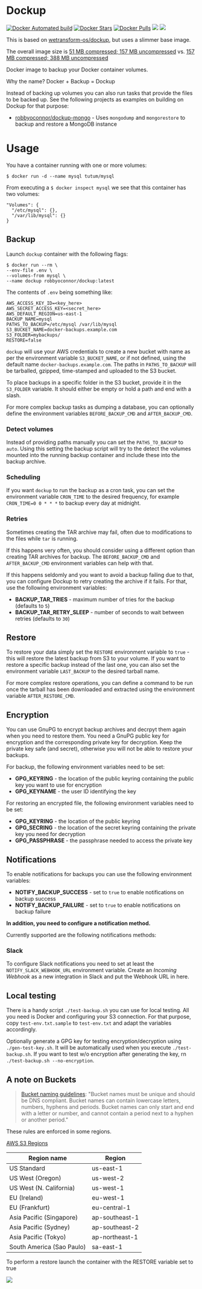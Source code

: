 # Dockup

[![Docker Automated build](https://img.shields.io/docker/automated/robbyoconnor/dockup.svg)](https://hub.docker.com/r/robbyoconnor/dockup/)
[![Docker Stars](https://img.shields.io/docker/stars/robbyoconnor/dockup.svg)](https://hub.docker.com/r/robbyoconnor/dockup/)
[![Docker Pulls](https://img.shields.io/docker/pulls/robbyoconnor/dockup.svg)](https://hub.docker.com/r/robbyoconnor/dockup/)
[![](https://images.microbadger.com/badges/image/robbyoconnor/dockup.svg)](https://microbadger.com/images/robbyoconnor/dockup "Get your own image badge on microbadger.com")
[![](https://images.microbadger.com/badges/commit/robbyoconnor/dockup.svg)](https://microbadger.com/images/robbyoconnor/dockup "Get your own commit badge on microbadger.com")

This is based on [wetransform-os/dockup](https://github.com/wetransform-os/dockup), but uses a slimmer base image.

The overall image size is [51 MB compressed; 157 MB uncompressed](https://hub.docker.com/r/robbyoconnor/dockup/tags/) vs. [157 MB compressed; 388 MB uncompressed](https://hub.docker.com/r/wetransform/dockup/tags/)

Docker image to backup your Docker container volumes.

Why the name? Docker + Backup = Dockup

Instead of backing up volumes you can also run tasks that provide the files to be backed up. See the following projects as examples on building on Dockup for that purpose:

* [robbyoconnor/dockup-mongo](https://github.com/robbyoconnor/dockup-mongo) - Uses `mongodump` and `mongorestore` to backup and restore a MongoDB instance

# Usage

You have a container running with one or more volumes:

```
$ docker run -d --name mysql tutum/mysql
```

From executing a `$ docker inspect mysql` we see that this container has two volumes:

```
"Volumes": {
  "/etc/mysql": {},
  "/var/lib/mysql": {}
}
```

## Backup

Launch `dockup` container with the following flags:

```
$ docker run --rm \
--env-file .env \
--volumes-from mysql \
--name dockup robbyoconnor/dockup:latest
```

The contents of `.env` being something like:

```
AWS_ACCESS_KEY_ID=<key_here>
AWS_SECRET_ACCESS_KEY=<secret_here>
AWS_DEFAULT_REGION=us-east-1
BACKUP_NAME=mysql
PATHS_TO_BACKUP=/etc/mysql /var/lib/mysql
S3_BUCKET_NAME=docker-backups.example.com
S3_FOLDER=mybackups/
RESTORE=false
```

`dockup` will use your AWS credentials to create a new bucket with name as per the environment variable `S3_BUCKET_NAME`, or if not defined, using the default name `docker-backups.example.com`. The paths in `PATHS_TO_BACKUP` will be tarballed, gzipped, time-stamped and uploaded to the S3 bucket.

To place backups in a specific folder in the S3 bucket, provide it in the `S3_FOLDER` variable.
It should either be empty or hold a path and end with a slash.

For more complex backup tasks as dumping a database, you can optionally define the environment variables `BEFORE_BACKUP_CMD` and `AFTER_BACKUP_CMD`.

### Detect volumes

Instead of providing paths manually you can set the `PATHS_TO_BACKUP` to `auto`.
Using this setting the backup script will try to the detect the volumes mounted into the running backup container and include these into the backup archive.

### Scheduling

If you want `dockup` to run the backup as a cron task, you can set the environment variable `CRON_TIME` to the desired frequency, for example `CRON_TIME=0 0 * * *` to backup every day at midnight.

### Retries

Sometimes creating the TAR archive may fail, often due to modifications to the files while `tar` is running.

If this happens very often, you should consider using a different option than creating TAR archives for backup.
The `BEFORE_BACKUP_CMD` and `AFTER_BACKUP_CMD` environment variables can help with that.

If this happens seldomly and you want to avoid a backup failing due to that, you can configure Dockup to retry creating the archive if it fails.
For that, use the following environment variables:

* **BACKUP_TAR_TRIES** - maximum number of tries for the backup (defaults to `5`)
* **BACKUP_TAR_RETRY_SLEEP** - number of seconds to wait between retries (defaults to `30`)


## Restore
To restore your data simply set the `RESTORE` environment variable to `true` - this will restore the latest backup from S3 to your volume. If you want to restore a specific backup instead of the last one, you can also set the environment variable `LAST_BACKUP` to the desired tarball name.

For more complex restore operations, you can define a command to be run once the tarball has been downloaded and extracted using the environment variable `AFTER_RESTORE_CMD`.

## Encryption

You can use GnuPG to encrypt backup archives and decrpyt them again when you need to restore them.
You need a GnuPG public key for encryption and the corresponding private key for decryption.
Keep the private key safe (and secret), otherwise you will not be able to restore your backups.

For backup, the following environment variables need to be set:

* **GPG_KEYRING** - the location of the public keyring containing the public key you want to use for encryption
* **GPG_KEYNAME** - the user ID identifying the key

For restoring an encrypted file, the following environment variables need to be set:

* **GPG_KEYRING** - the location of the public keyring
* **GPG_SECRING** - the location of the secret keyring containing the private key you need for decryption
* **GPG_PASSPHRASE** - the passphrase needed to access the private key


## Notifications

To enable notifications for backups you can use the following environment variables:

* **NOTIFY_BACKUP_SUCCESS** - set to `true` to enable notifications on backup success
* **NOTIFY_BACKUP_FAILURE** - set to `true` to enable notifications on backup failure

**In addition, you need to configure a notification method.**

Currently supported are the following notifications methods:


### Slack

To configure Slack notifications you need to set at least the `NOTIFY_SLACK_WEBHOOK_URL` environment variable.
Create an *Incoming Webhook* as a new integration in Slack and put the Webhook URL in here.


## Local testing

There is a handy script `./test-backup.sh` you can use for local testing.
All you need is Docker and configuring your S3 connection.
For that purpose, copy `test-env.txt.sample` to `test-env.txt` and adapt the variables accordingly.

Optionally generate a GPG key for testing encryption/decryption using `./gen-test-key.sh`.
It will be automatically used when you execute `./test-backup.sh`.
If you want to test w/o encryption after generating the key, rn `./test-backup.sh --no-encryption`.


## A note on Buckets

> [Bucket naming guidelines](http://docs.aws.amazon.com/cli/latest/userguide/using-s3-commands.html):
> "Bucket names must be unique and should be DNS compliant. Bucket names can contain lowercase letters, numbers, hyphens and periods. Bucket names can only start and end with a letter or number, and cannot contain a period next to a hyphen or another period."

These rules are enforced in some regions.


[AWS S3 Regions](http://docs.aws.amazon.com/general/latest/gr/rande.html#s3_region)

| Region name               | Region         |
| ------------------------- | -------------- |
| US Standard               | us-east-1      |
| US West (Oregon)          | us-west-2      |
| US West (N. California)   | us-west-1      |
| EU (Ireland)              | eu-west-1      |
| EU (Frankfurt)            | eu-central-1   |
| Asia Pacific (Singapore)  | ap-southeast-1 |
| Asia Pacific (Sydney)     | ap-southeast-2 |
| Asia Pacific (Tokyo)      | ap-northeast-1 |
| South America (Sao Paulo) | sa-east-1      |


To perform a restore launch the container with the RESTORE variable set to true


![](http://s.tutum.co.s3.amazonaws.com/support/images/dockup-readme.png)
